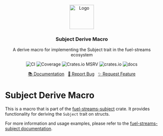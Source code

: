 <br/>
<div align="center">
    <a href="https://github.com/fuellabs/data-systems">
        <img src="https://fuellabs.notion.site/image/https%3A%2F%2Fprod-files-secure.s3.us-west-2.amazonaws.com%2F9ff3607d-8974-46e8-8373-e2c96344d6ff%2F81a0a0d9-f3c7-4ccb-8af5-40ca8a4140f9%2FFUEL_Symbol_Circle_Green_RGB.png?table=block&id=cb8fc88a-4fc3-4f28-a974-9c318a65a2c6&spaceId=9ff3607d-8974-46e8-8373-e2c96344d6ff&width=2000&userId=&cache=v2" alt="Logo" width="80" height="80">
    </a>
    <h3 align="center">Subject Derive Macro</h3>
    <p align="center">
        A derive macro for implementing the Subject trait in the fuel-streams ecosystem
    </p>
    <p align="center">
        <a href="https://github.com/FuelLabs/data-systems/actions/workflows/ci.yaml" style="text-decoration: none;">
            <img src="https://github.com/FuelLabs/data-systems/actions/workflows/ci.yaml/badge.svg?branch=main" alt="CI">
        </a>
        <a href="https://codecov.io/gh/FuelLabs/data-systems" style="text-decoration: none;">
            <img src="https://codecov.io/gh/FuelLabs/data-systems/graph/badge.svg?token=1zna00scwj" alt="Coverage">
        </a>
        <a href="https://crates.io/crates/subject-derive" style="text-decoration: none;">
            <img alt="Crates.io MSRV" src="https://img.shields.io/crates/msrv/subject-derive">
        </a>
        <a href="https://crates.io/crates/subject-derive" style="text-decoration: none;">
            <img src="https://img.shields.io/crates/v/subject-derive?label=latest" alt="crates.io">
        </a>
        <a href="https://docs.rs/subject-derive/" style="text-decoration: none;">
            <img src="https://docs.rs/subject-derive/badge.svg" alt="docs">
        </a>
    </p>
    <p align="center">
        <a href="https://docs.rs/subject-derive/">📚 Documentation</a>
        <span>&nbsp;</span>
        <a href="https://github.com/fuellabs/data-systems/issues/new?labels=bug&template=bug-report---.md">🐛 Report Bug</a>
        <span>&nbsp;</span>
        <a href="https://github.com/fuellabs/data-systems/issues/new?labels=enhancement&template=feature-request---.md">✨ Request Feature</a>
    </p>
</div>

# Subject Derive Macro

This is a macro that is part of the [fuel-streams-subject](https://github.com/fuellabs/data-systems/tree/main/crates/fuel-streams-subject) crate. It provides functionality for deriving the `Subject` trait on structs.

For more information and usage examples, please refer to the [fuel-streams-subject documentation](https://docs.rs/fuel-streams-subject/).
